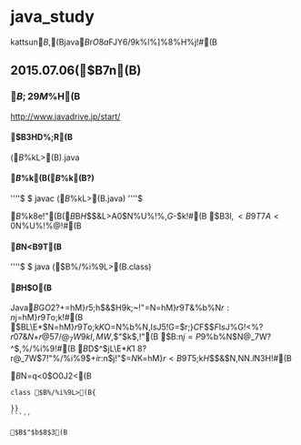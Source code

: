 # java_study

kattsun$B$,(Bjava$B$r$O$8$a$FJY6/$9$k%l%]%8%H%j!#(B

## 2015.07.06($B7n(B)

### $B;29M%5%$%H(B

http://www.javadrive.jp/start/

#### $B3HD%;R(B

($B%U%!%$%kL>(B).java

#### $B%3%s%Q%$%k(B($B%3%s%Q%$%k(B?)

''''$
$ javac ($B%U%!%$%kL>(B.java)
''''$

$B%3%s%Q%$%k8e!"(B($B%/%i%9L>(B).class$B$H$$$&L>A0$N%U%!%$%k$,$G$-$k!#(B
$B$3$l$,<B9T7A<0$N%U%!%$%k$@!#(B

#### $B%W%m%0%i%`$N<B9T(B

''''$
$ java ($B%/%i%9L>(B.class)

#### $B%/%i%9$H$O(B

Java$B$G$O2?$+=hM}$r$5$;$h$&$H$9$k;~!"$=$N=hM}$r9T$&%b%N$r:n$j=hM}$r9T$o$;$k!#(B
$BL\E*$N=hM}$r9T$o$;$k$K$O$=$N%b%N$,$I$s$J5!G=$r;}$C$F$$$F$I$s$J%G!<%?$r07$&$N$+$r@5$7$/@_7W$9$kI,MW$,$"$k$,!"(B
$B:n$j=P$9%b%N$N@_7W?^$,%/%i%9!#(B
$B$D$^$jL\E*$K1~$8$?%/%i%9$r@_7W$7!"%/%i%9$+$i%b%N$r:n$j!"$=$N%b%N$K=hM}$r<B9T$5$;$k$H$$$&$N$,%W%m%0%i%`$NN.$l$N$3$H!#(B

$B%/%i%9$N=q<0$O0J2<(B

```java:$B%/%i%9$N=q<0(B
class $B%/%i%9L>(B{

}}
```''

$B$"$b$8$3(B
